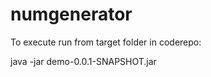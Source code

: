 # numgenerator


To execute run from target folder in coderepo:


java -jar demo-0.0.1-SNAPSHOT.jar
